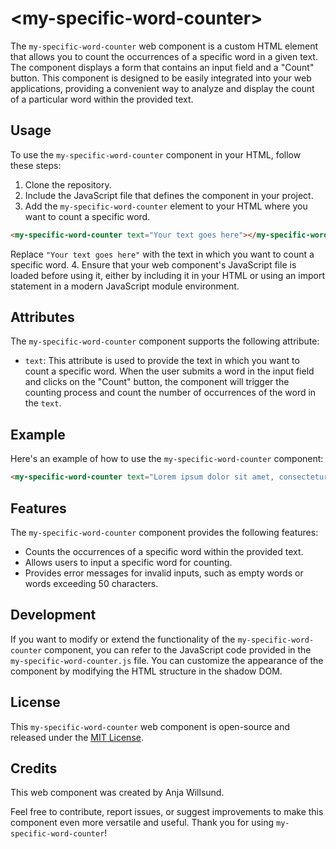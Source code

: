 # &lt;my-specific-word-counter&gt;

The `my-specific-word-counter` web component is a custom HTML element that allows you to count the occurrences of a specific word in a given text. The component displays a form that contains an input field and a "Count" button. This component is designed to be easily integrated into your web applications, providing a convenient way to analyze and display the count of a particular word within the provided text.

## Usage

To use the `my-specific-word-counter` component in your HTML, follow these steps:

1. Clone the repository.
2. Include the JavaScript file that defines the component in your project.
3. Add the `my-specific-word-counter` element to your HTML where you want to count a specific word.

```html
<my-specific-word-counter text="Your text goes here"></my-specific-word-counter>
```

Replace `"Your text goes here"` with the text in which you want to count a specific word.
4. Ensure that your web component's JavaScript file is loaded before using it, either by including it in your HTML or using an import statement in a modern JavaScript module environment.

## Attributes

The `my-specific-word-counter` component supports the following attribute:

- `text`: This attribute is used to provide the text in which you want to count a specific word. When the user submits a word in the input field and clicks on the "Count" button, the component will trigger the counting process and count the number of occurrences of the word in the `text`.

## Example

Here's an example of how to use the `my-specific-word-counter` component:

```html
<my-specific-word-counter text="Lorem ipsum dolor sit amet, consectetur adipiscing elit."></my-specific-word-counter>
```

## Features

The `my-specific-word-counter` component provides the following features:

- Counts the occurrences of a specific word within the provided text.
- Allows users to input a specific word for counting.
- Provides error messages for invalid inputs, such as empty words or words exceeding 50 characters.

## Development

If you want to modify or extend the functionality of the `my-specific-word-counter` component, you can refer to the JavaScript code provided in the `my-specific-word-counter.js` file. You can customize the appearance of the component by modifying the HTML structure in the shadow DOM.

## License

This `my-specific-word-counter` web component is open-source and released under the [MIT License](../../../../license.md).

## Credits

This web component was created by Anja Willsund.

Feel free to contribute, report issues, or suggest improvements to make this component even more versatile and useful. Thank you for using `my-specific-word-counter`!